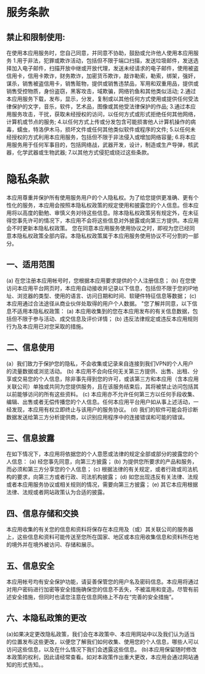 # 服务条款
## 禁止和限制使用:
在使用本应用服务时，您自己同意，并同意不协助，鼓励或允许他人使用本应用服务
1.用于非法，犯罪或欺诈活动，包括但不限于端口扫描，发送垃圾邮件，发送选择加入电子邮件，扫描开放中继或开放代理，发送未经请求的电子邮件，使用被盗信用卡，信用卡欺诈，财务欺诈，加密货币欺诈，敲诈勒索，勒索，绑架，强奸，谋杀，销售被盗信用卡，销售赃物，提供或销售违禁品，军用和双重用品，提供或销售受控物质，身份盗窃，黑客攻击，域欺骗，网络钓鱼和其他类似活动;
2.通过本应用服务下载，发布，显示，分发，复制或以其他任何方式使用或提供任何受法律保护的文字，音乐，软件，艺术品，图像或其他受法律保护的作品;
3.通过本应用服务攻击，干扰，获取未经授权的访问，以任何方式或形式拒绝任何其他网络，计算机或节点的服务;
4.以任何方式上传或分发包含可能损害他人计算机操作的病毒，蠕虫，特洛伊木马，损坏文件或任何其他类似软件或程序的文件;
5.以任何未经授权的方式利用本应用服务，包括但不限于非法侵入或增加网络容量;
6.将本应用服务用于任何军事目的，包括网络战，武器开发，设计，制造或生产导弹，核武器，化学武器或生物武器;
7.以其他方式侵犯或绕过这些条款。
# 隐私条款
本应用尊重并保护所有使用服务用户的个人隐私权。为了给您提供更准确、更有个性化的服务，本应用会按照本隐私权政策的规定使用和披露您的个人信息。但本应用将以高度的勤勉、审慎义务对待这些信息。除本隐私权政策另有规定外，在未征得您事先许可的情况下，本应用不会将这些信息对外披露或向第三方提供。本应用会不时更新本隐私权政策。 您在同意本应用服务使用协议之时，即视为您已经同意本隐私权政策全部内容。本隐私权政策属于本应用服务使用协议不可分割的一部分。
## 一、适用范围
(a) 在您注册本应用帐号时，您根据本应用要求提供的个人注册信息；
(b) 在您使访问本应用平台网页时，本应用自动接收并记录以下信息，包括但不限于您的IP地址、浏览器的类型、使用的语言、访问日期和时间、软硬件特征信息等数据；
(c) 本应用通过合法途径从商业伙伴处取得的用户个人数据。
"您了解并同意，以下信息不适用本隐私权政策：
(a) 本应用收集到的您在本应用发布的有关信息数据，包括但不限于参与活动、成交信息及评价详情；
(b) 违反法律规定或违反本应用规则行为及本应用已对您采取的措施。
## 二、信息使用
(a）我们致力于保护您的隐私，不会收集或记录来自连接到我们VPN的个人用户的流量数据或浏览活动。
(b) 本应用不会向任何无关第三方提供、出售、出租、分享或交易您的个人信息，除非事先得到您的许可，或该第三方和本应用（含本应用关联公司）单独或共同为您提供服务，且在该服务结束后，其将被禁止访问包括其以前能够访问的所有这些资料。
(c) 本应用亦不允许任何第三方以任何手段收集、编辑、出售或者无偿传播您的个人信息。任何本应用平台用户如从事上述活动，一经发现，本应用有权立即终止与该用户的服务协议。
(d) 我们的软件可能会将诊断数据发送给第三方分析提供商，以识别应用程序中的连接错误和可能的错误。
## 三、信息披露
在如下情况下，本应用将依据您的个人意愿或法律的规定全部或部分的披露您的个人信息：
(a) 经您事先同意，向第三方披露；
(b) 为提供您所要求的产品和服务，而必须和第三方分享您的个人信息；
(c) 根据法律的有关规定，或者行政或司法机构的要求，向第三方或者行政、司法机构披露；
(d) 如您出现违反有关法律、法规或者本应用服务协议或相关规则的情况，需要向第三方披露；
(e) 其它本应用根据法律、法规或者网站政策认为合适的披露。
## 四、信息存储和交换
本应用收集的有关您的信息和资料将保存在本应用及（或）其关联公司的服务器上，这些信息和资料可能传送至您所在国家、地区或本应用收集信息和资料所在地的境外并在境外被访问、存储和展示。
## 五、信息安全
本应用帐号均有安全保护功能，请妥善保管您的用户名及密码信息。本应用将通过对用户密码进行加密等安全措施确保您的信息不丢失，不被滥用和变造。尽管有前述安全措施，但同时也请您注意在信息网络上不存在“完善的安全措施”。

## 六、本隐私政策的更改
(a)如果决定更改隐私政策，我们会在本政策中、本应用网站中以及我们认为适当的位置发布这些更改，以便您了解我们如何收集、使用您的个人信息，哪些人可以访问这些信息，以及在什么情况下我们会透露这些信息。
(b)本应用保留随时修改本政策的权利，因此请经常查看。如对本政策作出重大更改，本应用会通过网站通知的形式告知。。
